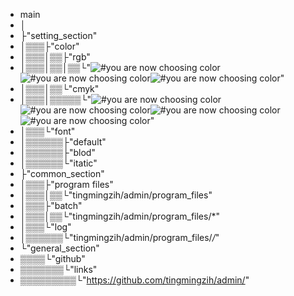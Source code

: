 - main
- │
- ├"setting_section"
- │▒▒▒├"color"
- │▒▒▒│▒▒├"rgb"
- │▒▒▒│▒▒│▒▒└"![#you are now choosing color](https://via.placeholder.com/15/ffaaaa/ffaaaa.png)![#you are now choosing color](https://via.placeholder.com/15/aaffaa/aaffaa.png)![#you are now choosing color](https://via.placeholder.com/15/aaaaff/aaaaff.png)" 
- │▒▒▒│▒▒└"cmyk"
- │▒▒▒│▒▒▒▒▒└"![#you are now choosing color](https://via.placeholder.com/15/aaaaaa/aaaaaa.png)![#you are now choosing color](https://via.placeholder.com/15/ffffaa/ffffaa.png)![#you are now choosing color](https://via.placeholder.com/15/ffaaff/ffaaff.png)![#you are now choosing color](https://via.placeholder.com/15/aaffff/aaffff.png)"
- │▒▒▒└"font"
- │▒▒▒▒▒▒├"default"
- │▒▒▒▒▒▒├"blod"
- │▒▒▒▒▒▒└"itatic"
- ├"common_section"
- │▒▒▒├"program files"
- │▒▒▒│▒▒└"tingmingzih/admin/program_files"
- │▒▒▒├"batch"
- │▒▒▒│▒▒└"tingmingzih/admin/program_files/*"
- │▒▒▒└"log"
- │▒▒▒▒▒▒└"tingmingzih/admin/program_files/*/*"
- └"general_section"
- ▒▒▒▒└"github"
- ▒▒▒▒▒▒▒└"links"
- ▒▒▒▒▒▒▒▒▒└"https://github.com/tingmingzih/admin/"
